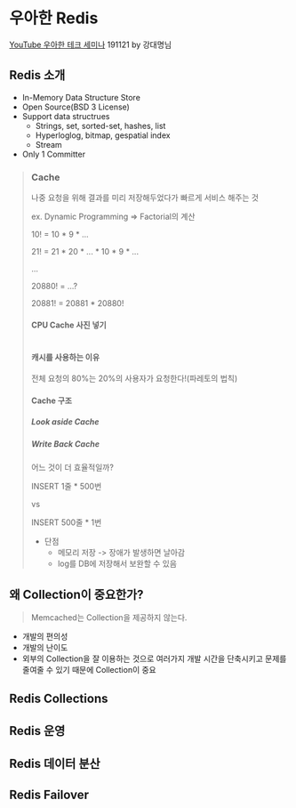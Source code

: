 # 우아한 Redis

[YouTube 우아한 테크 세미나](https://youtu.be/mPB2CZiAkKM) 191121 by 강대명님



## Redis 소개

- In-Memory Data Structure Store
- Open Source(BSD 3 License)
- Support data structrues
  - Strings, set, sorted-set, hashes, list
  - Hyperloglog, bitmap, gespatial index
  - Stream
- Only 1 Committer



> ### Cache
>
> 나중 요청을 위해 결과를 미리 저장해두었다가 빠르게 서비스 해주는 것
>
> ex. Dynamic Programming => Factorial의 계산
>
> 10! = 10 * 9 * ...
>
> 21! = 21 * 20 * ... * 10 * 9 * ...
>
> ...
>
> 20880! = ...?
>
> 20881! = 20881 * 20880!
>
> #### CPU Cache 사진 넣기
>
> ![]()
>
> #### 캐시를 사용하는 이유
>
> 전체 요청의 80%는 20%의 사용자가 요청한다!(파레토의 법칙)
>
> #### Cache 구조
>
> ##### Look aside Cache
>
> ##### Write Back Cache
>
> 어느 것이 더 효율적일까?
>
> INSERT 1줄 * 500번
>
> vs
>
> INSERT 500줄 * 1번
>
> 
>
> - 단점
>   - 메모리 저장 -> 장애가 발생하면 날아감
>   - log를 DB에 저장해서 보완할 수 있음



## 왜 Collection이 중요한가?

> Memcached는 Collection을 제공하지 않는다.

- 개발의 편의성
- 개발의 난이도
- 외부의 Collection을 잘 이용하는 것으로 여러가지 개발 시간을 단축시키고 문제를 줄여줄 수 있기 때문에 Collection이 중요



## Redis Collections



## Redis 운영



## Redis 데이터 분산



## Redis Failover

